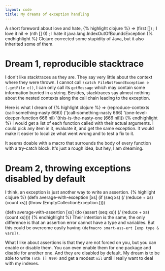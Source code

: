 ```yaml
---
layout: code
title: My dreams of exception handling
---
```

A short foreword about love and hate,
{% highlight clojure %}
=> (first []) ; I love it
nil
=> (nth [] 0) ; I hate it
java.lang.IndexOutOfBoundsException
{% endhighlight %}
Clojure corrected some stupidity of Java, but it also inherited some of
them.

# Dream 1, reproducible stacktrace

I don't like stacktraces as they are.  They say very little about the
context where they were thrown.  I cannot call `(catch
FileNotFoundException e (.getFile e))`, I can only call its `getMessage`
which may contain some information burried in a string.  Besides,
stacktraces say almost nothing about the nested contexts along the call
chain leading to the exception.

Here is what I dream of
{% highlight clojure %}
=> (reproduce-contexts (call-something-nasty 666))
('(call-something-nasty 666)
 '(one-level-deeper-function 666 nil)
 '(this-is-the-nasty-one [666 nil]))
{% endhighlight %}
I would get a list of each function called with their actual arguments.
I could pick any item in it, evaluate it, and get the same exception.
It would make it easier to localize what went wrong and to test a fix to
it.

It seems doable with a macro that surrounds the body of every function
with a try-catch block.  It's just a rough idea, but hey, I am dreaming.

# Dream 2, throwing exceptions disabled by default

I think, an exception is just another way to write an assertion.
{% highlight clojure %}
(defn average-with-exception
  [xs]
  (if (seq xs)
    (/ (reduce + xs) (count xs))
    (throw (EmptyCollectionException.))))

(defn average-with-assertion
  [xs]
  (do
    (assert (seq xs))
    (/ (reduce + xs) (count xs))))
{% endhighlight %}
Their intention is the same, the only difference is that an assertion
error cannot have a type and variables.  But this could be overcome
easily having `(defmacro smart-ass-ert [exp type & vars])`.

What I like about assertions is that they are not forced on you, but you
can enable or disable them.  You can even enable them for one package
and disable for another one.  And they are disabled by default.  My
dream is to be able to write `(nth [] 999)` and get a modest `nil` until
I really want to deal with my indexes.
